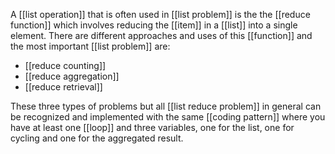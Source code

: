 A [[list operation]] that is often used in [[list problem]] is the the [[reduce function]] which involves reducing the [[item]] in a [[list]] into a single element.
There are different approaches and uses of this [[function]] and the most important [[list problem]] are:
- [[reduce counting]]
- [[reduce aggregation]]
- [[reduce retrieval]]

These three types of problems but all [[list reduce problem]] in general can be recognized and implemented with the same [[coding pattern]] where you have at least one [[loop]] and three variables, one for the list, one for cycling and one for the aggregated result.
